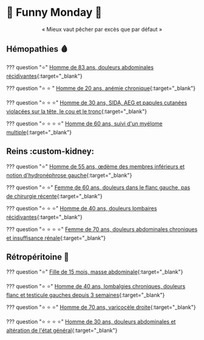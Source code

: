 # :tada: Funny Monday :partying_face:

<p style="text-align: center">« Mieux vaut pêcher par excès que par défaut »</p>

## Hémopathies :drop_of_blood:

??? question ":star:"
    [Homme de 83 ans, douleurs abdominales récidivantes](https://radiopaedia.org/cases/41299/studies/44119?lang=gb){:target="_blank"}

??? question ":star: :star: "
    [Homme de 20 ans, anémie chronique](https://radiopaedia.org/cases/36625/studies/38190?lang=gb){:target="_blank"}

??? question ":star: :star: :star:"
    [Homme de 30 ans, SIDA, AEG et papules cutanées violacées sur la tête, le cou et le tronc](https://radiopaedia.org/cases/85247/studies/100811?lang=gb){:target="_blank"}

??? question ":star: :star: :star: :star:"
    [Homme de 60 ans, suivi d'un myélome multiple](https://radiopaedia.org/cases/76178/studies/87715){:target="_blank"}


## Reins :custom-kidney:

??? question ":star:"
    [Homme de 55 ans, œdème des membres inférieurs et notion d'hydronéphrose gauche](https://radiopaedia.org/cases/185046/studies/147370){:target="_blank"}

??? question ":star: :star:"
    [Femme de 60 ans, douleurs dans le flanc gauche, pas de chirurgie récente](https://radiopaedia.org/play/54/entry/238641/case/58550/studies/65713?lang=gb){:target="_blank"}

??? question ":star: :star: :star:"
    [Homme de 40 ans, douleurs lombaires récidivantes](https://radiopaedia.org/cases/71488/studies/81833?lang=gb){:target="_blank"}

??? question ":star: :star: :star: :star:"
    [Femme de 70 ans, douleurs abdominales chroniques et insuffisance rénale](https://radiopaedia.org/play/54/entry/603/case/9931/studies/10496?lang=gb){:target="_blank"}


## Rétropéritoine :microscope:

??? question ":star:"
    [Fille de 15 mois, masse abdominale](https://radiopaedia.org/cases/9961/studies/10522){:target="_blank"}

??? question ":star: :star:"
    [Homme de 40 ans, lombalgies chroniques, douleurs flanc et testicule gauches depuis 3 semaines](https://radiopaedia.org/cases/151931/studies/126020?lang=gb){:target="_blank"}

??? question ":star: :star: :star:"
    [Homme de 70 ans, varicocèle droite](https://radiopaedia.org/cases/49173/studies/54277?lang=gb){:target="_blank"}

??? question ":star: :star: :star: :star:"
    [Homme de 30 ans, douleurs abdominales et altération de l'état général](https://radiopaedia.org/cases/72763/studies/83391?lang=gb){:target="_blank"}
